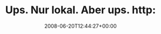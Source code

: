 ---
retweeted: false
source: <a href="http://twitter.com" rel="nofollow">Twitter Web Client</a>
entities:
  hashtags: []
  symbols: []
  user_mentions: []
  urls: []
display_text_range:
- '0'
- '51'
favorite_count: '0'
id_str: '839457977'
truncated: false
retweet_count: '0'
id: '839457977'
created_at: Fri Jun 20 12:44:27 +0000 2008
favorited: false
full_text: Ups. Nur lokal. Aber ups. http://tinyurl.com/4qzdjs
lang: de
tags:
- pesos:twitter
date: '2008-06-20T12:44:27+00:00'
src: https://twitter.com/bascht/status/839457977
original_url: https://twitter.com/bascht/status/839457977
type: twitter_tweet
text: Ups. Nur lokal. Aber ups. http://tinyurl.com/4qzdjs
title: 'Ups. Nur lokal. Aber ups. http:'

---
